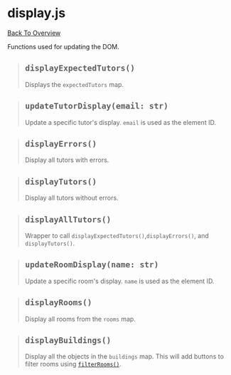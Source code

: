 # display.js
[Back To Overview](../overview.md)

Functions used for updating the DOM.

> ## `displayExpectedTutors()`
> Displays the `expectedTutors` map.

> ## `updateTutorDisplay(email: str)`
> Update a specific tutor's display. `email` is used as the element ID.

> ## `displayErrors()`
> Display all tutors with errors.

> ## `displayTutors()`
> Display all tutors without errors.

> ## `displayAllTutors()`
> Wrapper to call `displayExpectedTutors()`,`displayErrors()`, and `displayTutors()`.

> ## `updateRoomDisplay(name: str)`
> Update a specific room's display. `name` is used as the element ID.

> ## `displayRooms()`
> Display all rooms from the `rooms` map.

> ## `displayBuildings()`
> Display all the objects in the `buildings` map. This will add buttons to filter rooms using [`filterRooms()`](../buttons/filter.md#filterroomsbuilding-str).